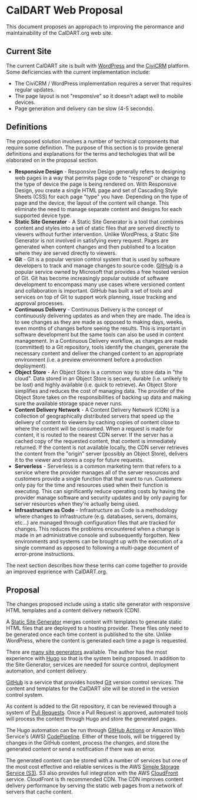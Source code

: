 # CalDART Web Proposal

This document proposes an appropach to improving the perormance and maintainability of the CalDART.org web site.


## Current Site

The current CalDART site is built with [WordPress](https://wordpress.org/) and the [CiviCRM](https://civicrm.org/home) platform. Some deficiencies with the current implementation include:
 * The CiviCRM / WordPress implementation requires a server that requires regular updates.
 * The page layout is not "responsive" so it doesn't adapt well to mobile devices.
 * Page generation and delivery can be slow (4-5 seconds). 

## Definitions

The proposed solution involves a number of technical components that require some definition.  The purpose of this section is to provide general definitions and explanations for the terms and techologies that will be elaborated on in the proposal section.   

 - **Responsive Design** - Responsive Design generally refers to designing web pages in a way that permits page code to "respond" or change to the type of device the page is being rendered on.  With Responsive Design, you create a single HTML page and set of Cascading Style Sheets (CSS) for each page "type" you have.  Depending on the type of page and the device, the layout of the content will change.  This eliminate the need to manage separate content and designs for each supported device type.
 - **Static Site Generator** - A Static Site Generator is a tool that combines content and styles into a set of static files that are served directly to viewers without further intervention.  Unlike WordPress, a Static Site Generator is not involved in satisfying every request.  Pages are generated when content changes and then published to a location where they are served directly to viewers.
 - **Git** - Git is a popular version control system that is used by software developers to track and manage changes to source code.  [GitHub](https://github.com) is a popular service owned by Microsoft that provides a free hosted version of Git. Git has become increasingly popular outside of software development to encompass many use cases where versioned content and collaboration is important.  GitHub has built a set of tools and services on top of Git to support work planning, issue tracking and approval processes. 
 - **Continuous Delivery** - Continuous Delivery is the concept of continuously delivering updates as and when they are made.  The idea is to see changes as they are made as opposed to making days, weeks, even months of changes before seeing the results.  This is important in software development but the same tools can also be used in content management.  In a Continuous Delivery workflow, as changes are made (committed) to a Git repository, tools identify the changes, generate the necessary content and deliver the changed content to an appropriate environment (i.e. a preview environment before a production deployment).
 - **Object Store** - An Object Store is a common way to store data in "the cloud". Data stored in an Object Store is secure, durable \(i.e. unlikely to be lost\) and highly available \(i.e. quick to retrieve\). An Object Store simplifies and reduces the cost of managing data.  The provider of the Object Store takes on the responsibilities of backing up data and making sure the available storage space never runs.
 - **Content Delivery Network** - A Content Delivery Network \(CDN\) is a collection of geographically distributed servers that speed up the delivery of content to viewers by caching copies of content close to where the content will be consumed.  When a request is made for content, it is routed to the nearest CDN server.  If the server has a cached copy of the requested content, that content is immediately returned.  If the content is not available locally, the CDN server retrieves the content from the "origin" server \(possibly an Object Store\), delivers it to the viewer and stores a copy for future requests.
 - **Serverless** - Serverless is a common marketing term that refers to a service where the provider manages all of the server resources and customers provide a single function that that want to run.  Customers only pay for the time and resources used when their function is executing.  This can significantly reduce operating costs by having the provider manage software and security updates and by only paying for server resources when they're actually being used. 
 - **Infrsastructure as Code** - Infrastructure as Code is a methodology where changes to infrastructure \(e.g. databases, servers, domains, etc...\) are managed through configuration files that are tracked for changes.  This reduces the problems encountered when a change is made in an administrative console and subsequently forgotten.  New environments and systems can be brought up with the execution of a single command as opposed to following a multi-page document of error-prone instructions.

 The next section describes how these terms can come together to provide an improved exprience with CalDART.org.

## Proposal

The changes proposed include using a static site generator with responsive HTML templates and a content delivery network \(CDN\).

A [Static Site Generator](https://gohugo.io/about/benefits/) merges content with templates to generate static HTML files that are deployed to a hosting provider. These files only need to be generated once each time content is published to the site. Unlike WordPress, where the content is generated each time a page is requested.

There are [many site generators](https://jamstack.org/generators/) available. The author has the most experience with [Hugo](https://gohugo.io) so that is the system being proposed. In addition to the Site Generator, services are needed for source control, deployment automation, and content delivery.

[GitHub](https://github.com/) is a service that provides hosted [Git](https://git-scm.com/) version control services. The content and templates for the CalDART site will be stored in the version control system.

As content is added to the Git repository, it can be reviewed through a system of [Pull Requests](https://docs.github.com/en/free-pro-team@latest/github/collaborating-with-issues-and-pull-requests/about-pull-requests).  Once a Pull Request is approved, automated tools will process the content through Hugo and store the generated pages.  

The Hugo automation can be run through [GitHub Actions](https://github.com/features/actions) or Amazon Web Service's (AWS) [CodePipeline](https://aws.amazon.com/codepipeline/).  Either of these tools, will be triggered by changes in the GitHub content, process the changes, and store the generated content or send a notification if there was an error.

The generated content can be stored with a number of services but one of the most cost effective and reliable services is the AWS [Simple Storage Service \(S3\)](https://aws.amazon.com/s3/).  S3 also provides full integration with the AWS [CloudFront](https://aws.amazon.com/cloudfront/) service.  CloudFront is th recommended CDN.  The CDN improves content delivery performance by serving the static web pages from a network of servers that cache content.

